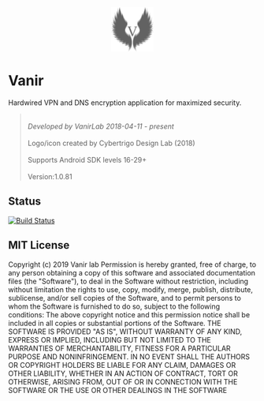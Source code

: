 <p align="center">
  <img alt="VanirLab" src="https://github.com/VanirLab/vanir-android/blob/master/logo_backdrop.png" height="90" />
</p>


# Vanir
Hardwired VPN and DNS encryption application for maximized security.



> <br/>*Developed by VanirLab 2018-04-11 - present* <br/>
> <br/>Logo/icon created by Cybertrigo Design Lab (2018)<br/>
> <br/>Supports Android SDK levels 16-29+<br/>
> <br/>Version:1.0.81<br/>


## Status
[![Build Status](https://travis-ci.org/VanirLab/Vanir-android.svg?branch=master)](https://travis-ci.org/VanirLab/Vanir-android)


## MIT License
Copyright (c) 2019 Vanir lab
Permission is hereby granted, free of charge, to any person obtaining a copy
of this software and associated documentation files (the "Software"), to deal
in the Software without restriction, including without limitation the rights
to use, copy, modify, merge, publish, distribute, sublicense, and/or sell
copies of the Software, and to permit persons to whom the Software is
furnished to do so, subject to the following conditions:
The above copyright notice and this permission notice shall be included in all
copies or substantial portions of the Software.
THE SOFTWARE IS PROVIDED "AS IS", WITHOUT WARRANTY OF ANY KIND, EXPRESS OR
IMPLIED, INCLUDING BUT NOT LIMITED TO THE WARRANTIES OF MERCHANTABILITY,
FITNESS FOR A PARTICULAR PURPOSE AND NONINFRINGEMENT. IN NO EVENT SHALL THE
AUTHORS OR COPYRIGHT HOLDERS BE LIABLE FOR ANY CLAIM, DAMAGES OR OTHER
LIABILITY, WHETHER IN AN ACTION OF CONTRACT, TORT OR OTHERWISE, ARISING FROM,
OUT OF OR IN CONNECTION WITH THE SOFTWARE OR THE USE OR OTHER DEALINGS IN THE
SOFTWARE
